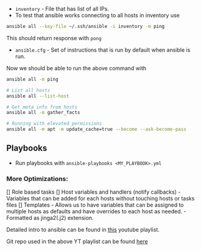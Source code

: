 - `inventory` - File that has list of all IPs.
- To test that ansible works connecting to all hosts in inventory use
```bash
ansible all --key-file ~/.ssh/ansible -i inventory -m ping
```

This should return response with `pong`

- `ansible.cfg` - Set of instructions that is run by default when ansible is run.

Now we should be able to run the above command with

```bash
ansible all -m ping

# List all hosts
ansible all --list-host

# Get meta info from hosts
ansible all -m gather_facts

# Running with elevated permissions
ansible all -m apt -m update_cache=true --become --ask-become-pass
```

## Playbooks
- Run playbooks with `ansible-playbooks <MY_PLAYBOOK>.yml`

### More Optimizations:

[] Role based tasks
[] Host variables and handlers (notify callbacks)
    - Variables that can be added for each hosts without touching hosts or tasks files
[] Templates
    - Allows us to have variables that can be assigned to multiple hosts as defaults and have overrides to each host as needed.
    - Formatted as jinga2(.j2) extension.

Detailed intro to ansible can be found in [this](https://www.youtube.com/playlist?list=PLT98CRl2KxKEUHie1m24-wkyHpEsa4Y70) youtube playlist.

Git repo used in the above YT playlist can be found [here](https://github.com/LearnLinuxTV/getting_started_with_ansible)

